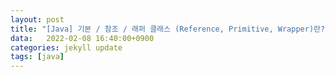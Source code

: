```yaml
---
layout: post
title: "[Java] 기본 / 참조 / 래퍼 클래스 (Reference, Primitive, Wrapper)란?"
data:   2022-02-08 16:40:00+0900
categories: jekyll update
tags: [java]
---
```

